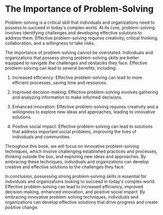 The Importance of Problem-Solving
===============================================

Problem-solving is a critical skill that individuals and organizations need to possess to succeed in today's complex world. At its core, problem-solving involves identifying challenges and developing effective solutions to address them. Effective problem-solving requires creativity, critical thinking, collaboration, and a willingness to take risks.

The importance of problem-solving cannot be overstated. Individuals and organizations that possess strong problem-solving skills are better equipped to navigate the challenges and obstacles they face. Effective problem-solving can lead to several benefits, including:

1. Increased efficiency: Effective problem-solving can lead to more efficient processes, saving time and resources.

2. Improved decision-making: Effective problem-solving involves gathering and analyzing information to make informed decisions.

3. Enhanced innovation: Effective problem-solving requires creativity and a willingness to explore new ideas and approaches, leading to innovative solutions.

4. Positive social impact: Effective problem-solving can lead to solutions that address important social problems, improving the lives of individuals and communities.

Throughout this book, we will focus on innovative problem-solving techniques, which involve challenging established practices and processes, thinking outside the box, and exploring new ideas and approaches. By embracing these techniques, individuals and organizations can develop creative and effective solutions to the challenges they face.

In conclusion, possessing strong problem-solving skills is essential for individuals and organizations looking to succeed in today's complex world. Effective problem-solving can lead to increased efficiency, improved decision-making, enhanced innovation, and positive social impact. By embracing innovative problem-solving techniques, individuals and organizations can develop effective solutions that drive progress and create positive change.
